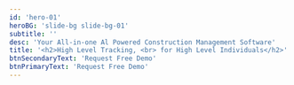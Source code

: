 ```yaml
---
id: 'hero-01'
heroBG: 'slide-bg slide-bg-01'
subtitle: ''
desc: 'Your All-in-one Al Powered Construction Management Software'
title: '<h2>High Level Tracking, <br> for High Level Individuals</h2>'
btnSecondaryText: 'Request Free Demo'
btnPrimaryText: 'Request Free Demo'
---
```

